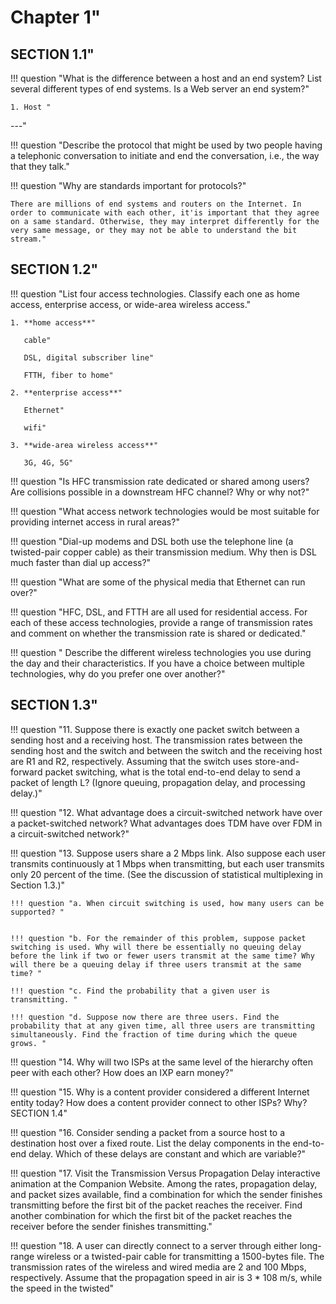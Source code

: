 # Chapter 1"

## SECTION 1.1"

!!! question "What is the difference between a host and an end system? List several different types of end systems. Is a Web server an end system?"

    1. Host "

---"

!!! question "Describe the protocol that might be used by two people having a telephonic conversation to initiate and end the conversation, i.e., the way that they talk."

!!! question "Why are standards important for protocols?"

    There are millions of end systems and routers on the Internet. In order to communicate with each other, it'is important that they agree on a same standard. Otherwise, they may interpret differently for the very same message, or they may not be able to understand the bit stream."

## SECTION 1.2"

!!! question "List four access technologies. Classify each one as home access, enterprise access, or wide-area wireless access."

    1. **home access**"

       cable"

       DSL, digital subscriber line"

       FTTH, fiber to home"

    2. **enterprise access**"

       Ethernet"

       wifi"

    3. **wide-area wireless access**"

       3G, 4G, 5G"

!!! question "Is HFC transmission rate dedicated or shared among users? Are collisions possible in a downstream HFC channel? Why or why not?"

!!! question "What access network technologies would be most suitable for providing internet access in rural areas?"

!!! question "Dial-up modems and DSL both use the telephone line (a twisted-pair copper cable) as their transmission medium. Why then is DSL much faster than dial up access?"

!!! question "What are some of the physical media that Ethernet can run over?"

!!! question "HFC, DSL, and FTTH are all used for residential access. For each of these access technologies, provide a range of transmission rates and comment on whether the transmission rate is shared or dedicated."

!!! question " Describe the different wireless technologies you use during the day and their characteristics. If you have a choice between multiple technologies, why do you prefer one over another?"

## SECTION 1.3"

!!! question "11. Suppose there is exactly one packet switch between a sending host and a receiving host. The transmission rates between the sending host and the switch and between the switch and the receiving host are R1 and R2, respectively. Assuming that the switch uses store-and-forward packet switching, what is the total end-to-end delay to send a packet of length L? (Ignore queuing, propagation delay, and processing delay.)"

!!! question "12. What advantage does a circuit-switched network have over a packet-switched network? What advantages does TDM have over FDM in a circuit-switched network?"

!!! question "13. Suppose users share a 2 Mbps link. Also suppose each user transmits continuously at 1 Mbps when transmitting, but each user transmits only 20 percent of the time. (See the discussion of statistical multiplexing in Section 1.3.)"

    !!! question "a. When circuit switching is used, how many users can be supported? "


    !!! question "b. For the remainder of this problem, suppose packet switching is used. Why will there be essentially no queuing delay before the link if two or fewer users transmit at the same time? Why will there be a queuing delay if three users transmit at the same time? "

    !!! question "c. Find the probability that a given user is transmitting. "

    !!! question "d. Suppose now there are three users. Find the probability that at any given time, all three users are transmitting simultaneously. Find the fraction of time during which the queue grows. "

!!! question "14. Why will two ISPs at the same level of the hierarchy often peer with each other? How does an IXP earn money?"

!!! question "15. Why is a content provider considered a different Internet entity today? How does a content provider connect to other ISPs? Why? SECTION 1.4"

!!! question "16. Consider sending a packet from a source host to a destination host over a fixed route. List the delay components in the end-to-end delay. Which of these delays are constant and which are variable?"

!!! question "17. Visit the Transmission Versus Propagation Delay interactive animation at the Companion Website. Among the rates, propagation delay, and packet sizes available, find a combination for which the sender finishes transmitting before the first bit of the packet reaches the receiver. Find another combination for which the first bit of the packet reaches the receiver before the sender finishes transmitting."

!!! question "18. A user can directly connect to a server through either long-range wireless or a twisted-pair cable for transmitting a 1500-bytes file. The transmission rates of the wireless and wired media are 2 and 100 Mbps, respectively. Assume that the propagation speed in air is 3 * 108 m/s, while the speed in the twisted"